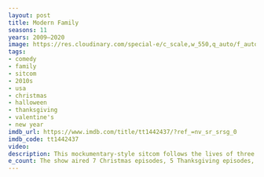 ```yaml
---
layout: post
title: Modern Family
seasons: 11
years: 2009–2020
image: https://res.cloudinary.com/special-e/c_scale,w_550,q_auto/f_auto/Series%20posters/Modern_Family.png
tags: 
- comedy
- family
- sitcom
- 2010s
- usa
- christmas
- halloween
- thanksgiving
- valentine's
- new year
imdb_url: https://www.imdb.com/title/tt1442437/?ref_=nv_sr_srsg_0
imdb_code: tt1442437
video: 
description: This mockumentary-style sitcom follows the lives of three interconnected families as they deal with parenting, marriage, and life in Los Angeles.
e_count: The show aired 7 Christmas episodes, 5 Thanksgiving episodes, 7 Halloween episodes, 5 Valentine's Day episodes, and 1 New Year episode.
---
```

